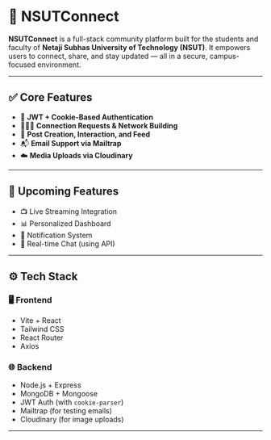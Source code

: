 # 🏫 NSUTConnect

**NSUTConnect** is a full-stack community platform built for the students and faculty of **Netaji Subhas University of Technology (NSUT)**. It empowers users to connect, share, and stay updated — all in a secure, campus-focused environment.

---

## ✅ Core Features

- 🔐 **JWT + Cookie-Based Authentication**
- 🧑‍🤝‍🧑 **Connection Requests & Network Building**
- 📝 **Post Creation, Interaction, and Feed**
- 📬 **Email Support via Mailtrap**
- ☁️ **Media Uploads via Cloudinary**

---

## 🚧 Upcoming Features

- 📺 Live Streaming Integration  
- 📊 Personalized Dashboard  
- 🔔 Notification System  
- 💬 Real-time Chat (using API)

---

## ⚙️ Tech Stack

### 🖥️ Frontend

- Vite + React
- Tailwind CSS
- React Router
- Axios

### 🌐 Backend

- Node.js + Express
- MongoDB + Mongoose
- JWT Auth (with `cookie-parser`)
- Mailtrap (for testing emails)
- Cloudinary (for image uploads)

---



